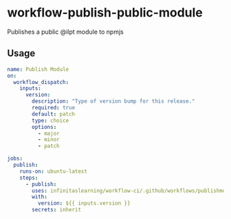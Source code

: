 # workflow-publish-public-module
Publishes a public @ilpt module to npmjs

## Usage

```yaml
name: Publish Module
on:
  workflow_dispatch:
    inputs:
      version:
        description: "Type of version bump for this release."
        required: true
        default: patch
        type: choice
        options:
          - major
          - minor
          - patch

jobs:
  publish:
    runs-on: ubuntu-latest
    steps:
      - publish:
        uses: infinitaslearning/workflow-ci/.github/workflows/publishmodule@v1
        with:
          version: ${{ inputs.version }}
        secrets: inherit
```
